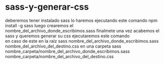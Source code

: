 # sass-y-generar-css
deberemos tener instalado sass
lo haremos ejecutando este comando      npm install -g sass
luego crearemos el nombre_del_archivo_donde_escribimos.sass
finalmete una vez acabemos el sass y queremos generar su css
ejecutaremos este comando     
                  en caso de este en la raiz        sass nombre_del_archivo_donde_escribimos.sass nombre_del_archivo_del_destino.css
                  en una carpeta                     sass nombre_carpeta/nombre_del_archivo_donde_escribimos.sass nombre_carpeta/nombre_del_archivo_del_destino.css

